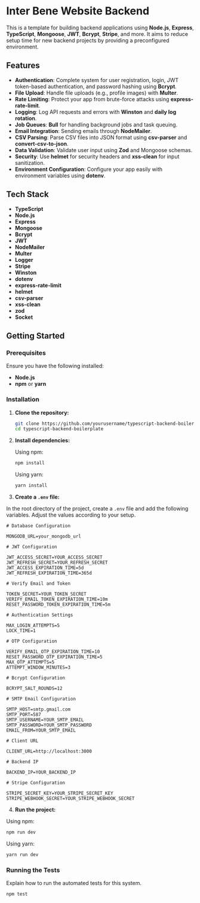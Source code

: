 # Inter Bene Website Backend

This is a template for building backend applications using **Node.js**, **Express**, **TypeScript**, **Mongoose**, **JWT**, **Bcrypt**, **Stripe**, and more. It aims to reduce setup time for new backend projects by providing a preconfigured environment.

## Features

- **Authentication**: Complete system for user registration, login, JWT token-based authentication, and password hashing using **Bcrypt**.
- **File Upload**: Handle file uploads (e.g., profile images) with **Multer**.
- **Rate Limiting**: Protect your app from brute-force attacks using **express-rate-limit**.
- **Logging**: Log API requests and errors with **Winston** and **daily log rotation**.
- **Job Queues**: **Bull** for handling background jobs and task queuing.
- **Email Integration**: Sending emails through **NodeMailer**.
- **CSV Parsing**: Parse CSV files into JSON format using **csv-parser** and **convert-csv-to-json**.
- **Data Validation**: Validate user input using **Zod** and Mongoose schemas.
- **Security**: Use **helmet** for security headers and **xss-clean** for input sanitization.
- **Environment Configuration**: Configure your app easily with environment variables using **dotenv**.

## Tech Stack

- **TypeScript**
- **Node.js**
- **Express**
- **Mongoose**
- **Bcrypt**
- **JWT**
- **NodeMailer**
- **Multer**
- **Logger**
- **Stripe**
- **Winston**
- **dotenv**
- **express-rate-limit**
- **helmet**
- **csv-parser**
- **xss-clean**
- **zod**
- **Socket**

## Getting Started

### Prerequisites

Ensure you have the following installed:

- **Node.js**
- **npm** or **yarn**

### Installation

1. **Clone the repository:**

   ```bash
   git clone https://github.com/yourusername/typescript-backend-boilerplate.git
   cd typescript-backend-boilerplate

   ```

2. **Install dependencies:**

   Using npm:

   ```bash
   npm install
   ```

   Using yarn:

   ```bash
   yarn install
   ```

3. **Create a `.env` file:**

In the root directory of the project, create a `.env` file and add the following variables. Adjust the values according to your setup.

```env
# Database Configuration

MONGODB_URL=your_mongodb_url

# JWT Configuration

JWT_ACCESS_SECRET=YOUR_ACCESS_SECRET
JWT_REFRESH_SECRET=YOUR_REFRESH_SECRET
JWT_ACCESS_EXPIRATION_TIME=5d
JWT_REFRESH_EXPIRATION_TIME=365d

# Verify Email and Token

TOKEN_SECRET=YOUR_TOKEN_SECRET
VERIFY_EMAIL_TOKEN_EXPIRATION_TIME=10m
RESET_PASSWORD_TOKEN_EXPIRATION_TIME=5m

# Authentication Settings

MAX_LOGIN_ATTEMPTS=5
LOCK_TIME=1

# OTP Configuration

VERIFY_EMAIL_OTP_EXPIRATION_TIME=10
RESET_PASSWORD_OTP_EXPIRATION_TIME=5
MAX_OTP_ATTEMPTS=5
ATTEMPT_WINDOW_MINUTES=3

# Bcrypt Configuration

BCRYPT_SALT_ROUNDS=12

# SMTP Email Configuration

SMTP_HOST=smtp.gmail.com
SMTP_PORT=587
SMTP_USERNAME=YOUR_SMTP_EMAIL
SMTP_PASSWORD=YOUR_SMTP_PASSWORD
EMAIL_FROM=YOUR_SMTP_EMAIL

# Client URL

CLIENT_URL=http://localhost:3000

# Backend IP

BACKEND_IP=YOUR_BACKEND_IP

# Stripe Configuration

STRIPE_SECRET_KEY=YOUR_STRIPE_SECRET_KEY
STRIPE_WEBHOOK_SECRET=YOUR_STRIPE_WEBHOOK_SECRET
```

4. **Run the project:**

Using npm:

```bash
npm run dev
```

Using yarn:

```bash
yarn run dev
```

### Running the Tests

Explain how to run the automated tests for this system.

```bash
npm test
```
